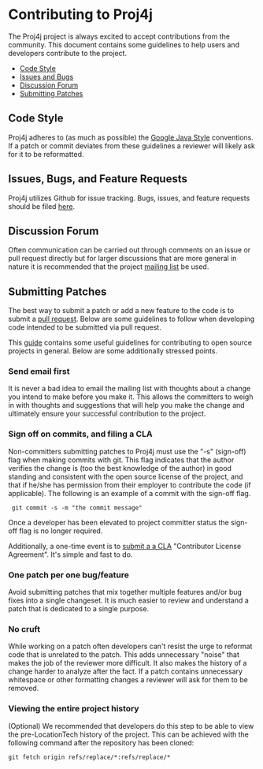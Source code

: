# Contributing to Proj4j

The Proj4j project is always excited to accept contributions from the community. This document
contains some guidelines to help users and developers contribute to the project.

 - [Code Style](#code)
 - [Issues and Bugs](#bugs)
 - [Discussion Forum](#discuss)
 - [Submitting Patches](#patches)

## <a name="code">Code Style</a>

Proj4j adheres to (as much as possible) the
[Google Java Style](https://google.github.io/styleguide/javaguide.html) conventions. If a patch
or commit deviates from these guidelines a reviewer will likely ask for it to be reformatted.

## <a name="bugs">Issues, Bugs, and Feature Requests</a>

Proj4j utilizes Github for issue tracking. Bugs, issues, and feature requests should be
filed [here](https://github.com/locationtech/proj4j/issues).

## <a name="discuss">Discussion Forum</a>

Often communication can be carried out through comments on an issue or pull request directly but
for larger discussions that are more general in nature it is recommended that the project
[mailing list](https://locationtech.org/mailman/listinfo/proj4j-dev) be used.

## <a name="patches">Submitting Patches</a>

The best way to submit a patch or add a new feature to the code is to submit a [
pull request](https://help.github.com/articles/using-pull-requests/). Below are some guidelines to
follow when developing code intended to be submitted via pull request.

This [guide](http://people.redhat.com/rjones/how-to-supply-code-to-open-source-projects/) contains
some useful guidelines for contributing to open source projects in general. Below are some additionally
stressed points.

### Send email first

It is never a bad idea to email the mailing list with thoughts about a change you intend to make
before you make it. This allows the committers to weigh in with thoughts and suggestions that will
help you make the change and ultimately ensure your successful contribution to the project.

### Sign off on commits, and filing a CLA

Non-committers submitting patches to Proj4j must use the "-s" (sign-off) flag when making
commits with git. This flag indicates that the author verifies the change is (too the best knowledge
of the author) in good standing and consistent with the open source license of the project, and that
if he/she has permission from their employer to contribute the code (if applicable).
The following is an example of a commit with the sign-off flag.

     git commit -s -m "the commit message"

Once a developer has been elevated to project committer status the sign-off flag is no longer required.

Additionally, a one-time event is to [submit a a CLA](https://projects.eclipse.org/user/sign/cla)
"Contributor License Agreement".  It's simple and fast to do.

### One patch per one bug/feature

Avoid submitting patches that mix together multiple features and/or bug fixes into a single changeset.
It is much easier to review and understand a patch that is dedicated to a single purpose.

### No cruft

While working on a patch often developers can't resist the urge to reformat code that is unrelated
to the patch. This adds unnecessary "noise" that makes the job of the reviewer more difficult. It
also makes the history of a change harder to analyze after the fact. If a patch contains unnecessary
whitespace or other formatting changes a reviewer will ask for them to be removed.

### Viewing the entire project history

(Optional) We recommended that developers do this step to be able to view the
pre-LocationTech history of the project. This can be achieved with the following
command after the repository has been cloned:

    git fetch origin refs/replace/*:refs/replace/*
